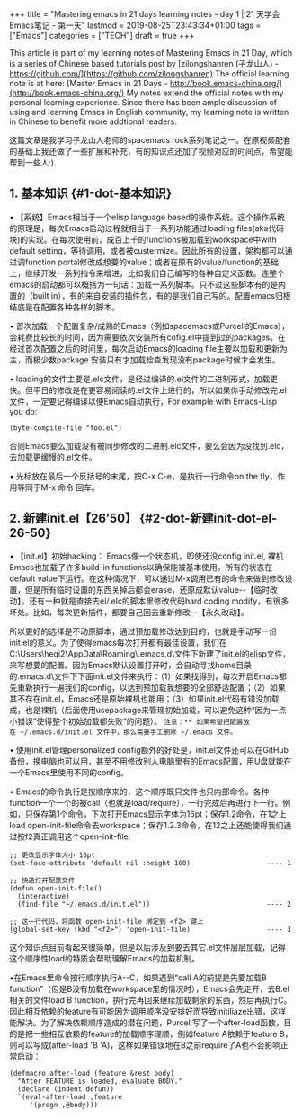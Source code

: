 +++
title = "Mastering emacs in 21 days learning notes - day 1 | 21 天学会Emacs笔记 - 第一天"
lastmod = 2019-08-25T23:43:34+01:00
tags = ["Emacs"]
categories = ["TECH"]
draft = true
+++

This article is part of my learning notes of Mastering Emacs in 21 Day, which is a series of Chinese based tutorials post by [zilongshanren (子龙山人) - https://github.com/](https://github.com/zilongshanren) The official learning note is at here: [Master Emacs in 21 Days - http://book.emacs-china.org/](http://book.emacs-china.org/)  My notes extend the official notes with my personal learning experience. Since there has been ample discussion of using and learning Emacs in English community, my learning note is written in Chinese to benefit more addtional readers.

这篇文章是我学习子龙山人老师的spacemacs rock系列笔记之一。在原视频配套的基础上我还做了一些扩展和补充，有的知识点还加了视频对应的时间点，希望能帮到一些人:).


## 1. 基本知识 {#1-dot-基本知识}

• 【系统】Emacs相当于一个elisp language based的操作系统。这个操作系统的原理是，每次Emacs启动过程就相当于一系列功能通过loading files(aka代码块)的实现。在每次使用前，成百上千的functions被加载到workspace中with default setting，等待调用，或者被custermize。因此所有的设置，架构都可以通过调function portal修改成想要的value；或者在原有的value/function的基础上，继续开发一系列指令来增进，比如我们自己编写的各种自定义函数。连整个emacs的启动都可以概括为一句话：加载一系列脚本。只不过这些脚本有的是内置的（built in），有的来自安装的插件包，有的是我们自己写的。配置emacs归根结底是在配置各种各样的脚本。

• 首次加载一个配置复杂/成熟的Emacs（例如spacemacs或Purcell的Emacs），会耗费比较长的时间，因为需要依次安装所有cofig.el中提到过的packages。在经过首次配置之后的时间里，每次启动Emacs的loading file主要以加载和更新为主，而极少数package 安装只有才加载检查发现没有package时候才会发生。

• loading的文件主要是.elc文件，是经过编译的.el文件的二进制形式，加载更快。但平日的修改是在更容易阅读的.el文件上进行的，所以如果你手动修改完.el文件，一定要记得编译以便Emacs自动执行，For example with Emacs-Lisp you do:

```nil
(byte-compile-file "foo.el")
```

否则Emacs要么加载没有被同步修改的二进制.elc文件，要么会因为没找到.elc，去加载更缓慢的.el文件。

• 光标放在最后一个反括号的末尾，按C-x C-e，是执行一行命令on the fly，作用等同于M-x 命令 回车。


## 2. 新建init.el【26’50】 {#2-dot-新建init-dot-el-26-50}

• 【init.el】初始hacking：
Emacs像一个状态机，即使还没config init.el, 裸机Emacs也加载了许多build-in functions以确保能被基本使用。所有的状态在default value下运行。在这种情况下，可以通过M-x调用已有的命令来做到修改设置，但是所有临时设置的东西关掉后都会erase，还原成默认value--【临时改动】。还有一种就是直接去el/.elc的脚本里修改代码hard coding modify，有很多坏处。比如，每次更新插件，都要自己回去重新修改--【永久改动】。

所以更好的选择是不动原脚本，通过预加载修改达到目的，也就是手动写一份init.el的意义。为了使得emacs每次打开都有最佳设置，我们在C:\Users\heqi2\AppData\Roaming\\.emacs.d\\文件下新建了init.el的elisp文件，来写想要的配置。因为Emacs默认设置打开时，会自动寻找home目录的.emacs.d\\文件下下面init.el文件来执行：（1）如果找得到，每次开启Emacs都先重新执行一遍我们的config，以达到预加载我想要的全部舒适配置；（2）如果其不存在init.el，Emacs还是原始裸机也能用；（3）如果init.el代码有错没加载成，也是裸机（后面使用usepackage来管理初始加载，可以避免这种“因为一点小错误”使得整个初始加载都失败”的问题）。
	`注意：** 如果希望把配置放在 ~/.emacs.d/init.el 文件中，那么需要手工删除 ~/.emacs 文件。`

• 使用init.el管理personalized config额外的好处是，init.el文件还可以在GitHub备份，换电脑也可以用，甚至不用修改别人电脑里有的Emacs配置，用U盘就能在一个Emacs里使用不同的config。

• Emacs的命令执行是按顺序来的，这个顺序既只文件也只内部命令。各种function一个一个的被call（也就是load/require），一行完成后再进行下一行。例如，只保存第1个命令，下次打开Emacs显示字体为16pt；保存1.2命令，在1之上load open-init-file命令去workspace；保存1.2.3命令，在12之上还能使得我们通过按f2真正调用这个open-init-file:

```nil
;; 更改显示字体大小 16pt
(set-face-attribute 'default nil :height 160)                   ---- 1

;; 快速打开配置文件
(defun open-init-file()
  (interactive)
  (find-file "~/.emacs.d/init.el"))                             ---- 2

;; 这一行代码，将函数 open-init-file 绑定到 <f2> 键上
(global-set-key (kbd "<f2>") 'open-init-file)                   ---- 3
```

这个知识点目前看起来很简单，但是以后涉及到要去其它.el文件层层加载，记得这个顺序性load的特质会帮助理解Emacs的加载机制。

•在Emacs里命令按行顺序执行A--C，如果遇到“call A的前提是先要加载B function”（但是B没有加载在workspace里的情况时），Emacs会先走开，去B.el相关的文件load B function，执行完再回来继续加载剩余的东西，然后再执行C。因此相互依赖的feature有可能因为调用顺序没安排好而导致initiliaze出错，这样能解决。为了解决依赖顺序造成的潜在问题，Purcell写了一个after-load函数，目的是把一些相互依赖的feature的加载顺序理顺，例如feature A依赖于feature B，则可以写成(after-load 'B 'A)，这样如果错误地在B之前require了A也不会影响正常启动：

```nil
(defmacro after-load (feature &rest body)
  "After FEATURE is loaded, evaluate BODY."
  (declare (indent defun))
  `(eval-after-load ,feature
     '(progn ,@body)))
```
